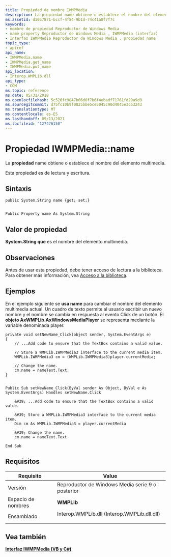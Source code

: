 ```yaml
---
title: Propiedad de nombre IWMPMedia
description: La propiedad name obtiene o establece el nombre del elemento multimedia.
ms.assetid: d1057871-bccf-4f84-9b1d-74c41a8f7f7c
keywords:
- nombre de propiedad Reproductor de Windows Media
- name property Reproductor de Windows Media , IWMPMedia (interfaz)
- Interfaz IWMPMedia Reproductor de Windows Media , propiedad name
topic_type:
- apiref
api_name:
- IWMPMedia.name
- IWMPMedia.get_name
- IWMPMedia.put_name
api_location:
- Interop.WMPLib.dll
api_type:
- COM
ms.topic: reference
ms.date: 05/31/2018
ms.openlocfilehash: 5c526fc9847b06d0f7b6f4ebadf71761fd29a9d9
ms.sourcegitcommit: d75fc10b9f0825bbe5ce5045c90d4045e3c53243
ms.translationtype: MT
ms.contentlocale: es-ES
ms.lasthandoff: 09/13/2021
ms.locfileid: "127476150"
---
```

# <a name="iwmpmedianame-property"></a>Propiedad IWMPMedia::name

La **propiedad** name obtiene o establece el nombre del elemento multimedia.

Esta propiedad es de lectura y escritura.

## <a name="syntax"></a>Sintaxis


```CSharp
public System.String name {get; set;}
```


```VB

Public Property name As System.String
```





## <a name="property-value"></a>Valor de propiedad

**System.String que** es el nombre del elemento multimedia.

## <a name="remarks"></a>Observaciones

Antes de usar esta propiedad, debe tener acceso de lectura a la biblioteca. Para obtener más información, vea [Acceso a la biblioteca](library-access.md).

## <a name="examples"></a>Ejemplos

En el ejemplo siguiente se **usa name** para cambiar el nombre del elemento multimedia actual. Un cuadro de texto permite al usuario escribir un nuevo nombre y el nombre se cambia en respuesta al evento Click de un botón. El **objeto AxWMPLib.AxWindowsMediaPlayer** se representa mediante la variable denominada player.


```CSharp
private void setNewName_Click(object sender, System.EventArgs e)
{
    // ...Add code to ensure that the TextBox contains a valid value.

    // Store a WMPLib.IWMPMedia3 interface to the current media item. 
    WMPLib.IWMPMedia3 cm = (WMPLib.IWMPMedia3)player.currentMedia;

    // Change the name. 
    cm.name = nameText.Text;
}
```


```VB

Public Sub setNewName_Click(ByVal sender As Object, ByVal e As System.EventArgs) Handles setNewName.Click

    &#39; ...Add code to ensure that the TextBox contains a valid value.

    &#39; Store a WMPLib.IWMPMedia3 interface to the current media item. 
    Dim cm As WMPLib.IWMPMedia3 = player.currentMedia

    &#39; Change the name. 
    cm.name = nameText.Text

End Sub
```





## <a name="requirements"></a>Requisitos



| Requisito | Value |
|----------------------|------------------------------------------------------------------------------------------------------------------------|
| Versión<br/>   | Reproductor de Windows Media serie 9 o posterior<br/>                                                                      |
| Espacio de nombres<br/> | **WMPLib**<br/>                                                                                                  |
| Ensamblado<br/>  | <dl> <dt>Interop.WMPLib.dll (Interop.WMPLib.dll.dll)</dt> </dl> |



## <a name="see-also"></a>Vea también

<dl> <dt>

[**Interfaz IWMPMedia (VB y C#)**](iwmpmedia--vb-and-c.md)
</dt> </dl>

 

 





